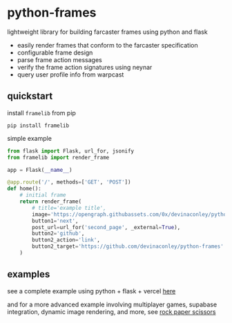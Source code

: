 # python-frames

lightweight library for building farcaster frames using python and flask

- easily render frames that conform to the farcaster specification
- configurable frame design
- parse frame action messages
- verify the frame action signatures using neynar
- query user profile info from warpcast


## quickstart

install `framelib` from pip
```
pip install framelib
```

simple example
```python
from flask import Flask, url_for, jsonify
from framelib import render_frame

app = Flask(__name__)

@app.route('/', methods=['GET', 'POST'])
def home():
    # initial frame
    return render_frame(
        # title='example title',
        image='https://opengraph.githubassets.com/0x/devinaconley/python-frames',
        button1='next',
        post_url=url_for('second_page', _external=True),
        button2='github',
        button2_action='link',
        button2_target='https://github.com/devinaconley/python-frames'
    )


```

## examples

see a complete example using python + flask + vercel [here](https://github.com/devinaconley/python-frames/tree/main/examples/simple)

and for a more advanced example involving multiplayer games, supabase integration, dynamic image rendering, and more,
see [rock paper scissors](https://github.com/devinaconley/rock-paper-scissors)
